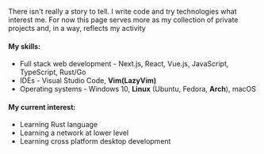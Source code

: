 There isn't really a story to tell. I write code and try technologies what interest me. For now this page serves more as my collection of private projects and, in a way, reflects my activity

#### My skills:
- Full stack web development - Next.js, React, Vue.js, JavaScript, TypeScript, Rust/Go
- IDEs - Visual Studio Code, **Vim(LazyVim)**
- Operating systems - Windows 10, **Linux** (Ubuntu, Fedora, **Arch**), macOS
#### My current interest:
- Learning Rust language
- Learning a network at lower level
- Learning cross platform desktop development
